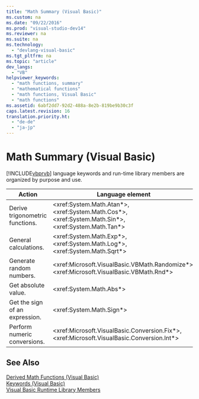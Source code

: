 ```yaml
---
title: "Math Summary (Visual Basic)"
ms.custom: na
ms.date: "09/22/2016"
ms.prod: "visual-studio-dev14"
ms.reviewer: na
ms.suite: na
ms.technology: 
  - "devlang-visual-basic"
ms.tgt_pltfrm: na
ms.topic: "article"
dev_langs: 
  - "VB"
helpviewer_keywords: 
  - "math functions, summary"
  - "mathematical functions"
  - "math functions, Visual Basic"
  - "math functions"
ms.assetid: 6abf2dd7-92d2-488a-8e2b-819be9b30c3f
caps.latest.revision: 16
translation.priority.ht: 
  - "de-de"
  - "ja-jp"
---
```

# Math Summary (Visual Basic)
[!INCLUDE[vbprvb](../vs140/includes/vbprvb_md.md)] language keywords and run-time library members are organized by purpose and use.  
  
|Action|Language element|  
|------------|----------------------|  
|Derive trigonometric functions.|\<xref:System.Math.Atan*>, \<xref:System.Math.Cos*>, \<xref:System.Math.Sin*>, \<xref:System.Math.Tan*>|  
|General calculations.|\<xref:System.Math.Exp*>, \<xref:System.Math.Log*>, \<xref:System.Math.Sqrt*>|  
|Generate random numbers.|\<xref:Microsoft.VisualBasic.VBMath.Randomize*>, \<xref:Microsoft.VisualBasic.VBMath.Rnd*>|  
|Get absolute value.|\<xref:System.Math.Abs*>|  
|Get the sign of an expression.|\<xref:System.Math.Sign*>|  
|Perform numeric conversions.|\<xref:Microsoft.VisualBasic.Conversion.Fix*>, \<xref:Microsoft.VisualBasic.Conversion.Int*>|  
  
## See Also  
 [Derived Math Functions (Visual Basic)](../vs140/derived-math-functions--visual-basic-.md)   
 [Keywords (Visual Basic)](../vs140/keywords--visual-basic-.md)   
 [Visual Basic Runtime Library Members](../vs140/visual-basic-runtime-library-members.md)